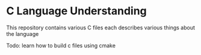 # C Language Understanding
This repository contains various C files each describes various things about the language

Todo: learn how to build c files using cmake

